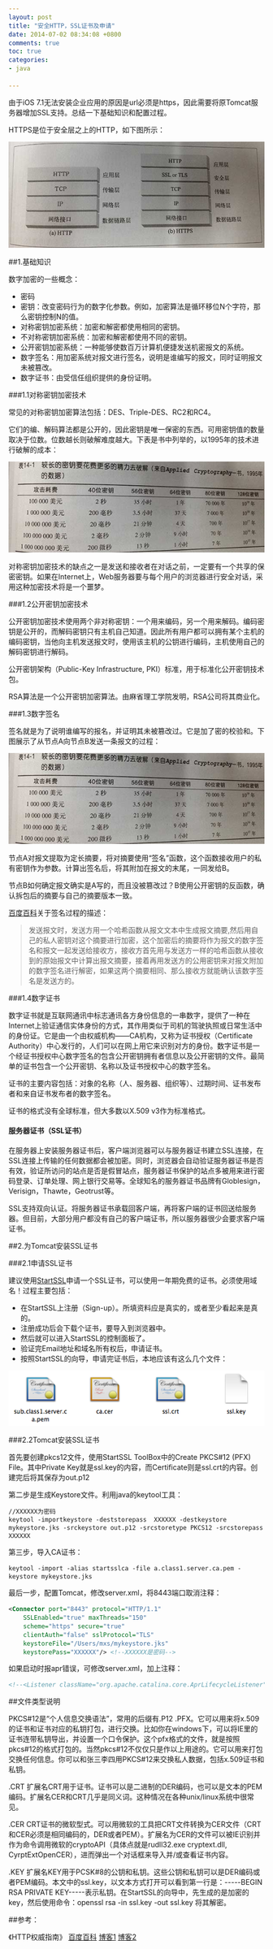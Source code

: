 ```yaml
---
layout: post
title: "安全HTTP，SSL证书及申请"
date: 2014-07-02 08:34:08 +0800
comments: true
toc: true
categories: 
- java

---
```


由于iOS 7.1无法安装企业应用的原因是url必须是https，因此需要将原Tomcat服务器增加SSL支持。总结一下基础知识和配置过程。

<!--more-->

HTTPS是位于安全层之上的HTTP，如下图所示：

![image](/myresource/images/img_blog_20140702_1.jpg)

##1.基础知识

数字加密的一些概念：

* 密码
* 密钥：改变密码行为的数字化参数。例如，加密算法是循环移位N个字符，那么密钥控制N的值。
* 对称密钥加密系统：加密和解密都使用相同的密钥。
* 不对称密钥加密系统：加密和解密都使用不同的密钥。
* 公开密钥加密系统：一种能够使数百万计算机便捷发送机密报文的系统。
* 数字签名：用加密系统对报文进行签名，说明是谁编写的报文，同时证明报文未被篡改。
* 数字证书：由受信任组织提供的身份证明。

###1.1对称密钥加密技术

常见的对称密钥加密算法包括：DES、Triple-DES、RC2和RC4。

它们的编、解码算法都是公开的，因此密钥是唯一保密的东西。可用密钥值的数量取决于位数。位数越长则破解难度越大。下表是书中列举的，以1995年的技术进行破解的成本：

![image](/myresource/images/img_blog_20140702_3.jpg)

对称密钥加密技术的缺点之一是发送和接收者在对话之前，一定要有一个共享的保密密钥。如果在Internet上，Web服务器要与每个用户的浏览器进行安全对话，采用这种加密技术将是一个噩梦。

###1.2公开密钥加密技术

公开密钥加密技术使用两个非对称密钥：一个用来编码，另一个用来解码。编码密钥是公开的，而解码密钥只有主机自己知道。因此所有用户都可以拥有某个主机的编码密钥，当他向主机发送报文时，使用该主机的公钥进行编码，主机使用自己的解码密钥进行解码。

公开密钥架构（Public-Key Infrastructure, PKI）标准，用于标准化公开密钥技术包。

RSA算法是一个公开密钥加密算法。由麻省理工学院发明，RSA公司将其商业化。

###1.3数字签名

签名就是为了说明谁编写的报名，并证明其未被篡改过。它是加了密的校验和。下图展示了从节点A向节点B发送一条报文的过程：

![image](/myresource/images/img_blog_20140702_3.jpg)

节点A对报文提取为定长摘要，将对摘要使用“签名”函数，这个函数接收用户的私有密钥作为参数。计算出签名后，将其附加在报文的末尾，一同发给B。

节点B如何确定报文确实是A写的，而且没被篡改过？B使用公开密钥的反函数，确认拆包后的摘要与自己的摘要版本一致。

[百度百科](http://baike.baidu.com/view/7626.htm?fr=aladdin)关于签名过程的描述：

> 发送报文时，发送方用一个哈希函数从报文文本中生成报文摘要,然后用自己的私人密钥对这个摘要进行加密，这个加密后的摘要将作为报文的数字签名和报文一起发送给接收方，接收方首先用与发送方一样的哈希函数从接收到的原始报文中计算出报文摘要，接着再用发送方的公用密钥来对报文附加的数字签名进行解密，如果这两个摘要相同、那么接收方就能确认该数字签名是发送方的。

###1.4数字证书

数字证书就是互联网通讯中标志通讯各方身份信息的一串数字，提供了一种在Internet上验证通信实体身份的方式，其作用类似于司机的驾驶执照或日常生活中的身份证。它是由一个由权威机构——CA机构，又称为证书授权（Certificate Authority）中心发行的，人们可以在网上用它来识别对方的身份。数字证书是一个经证书授权中心数字签名的包含公开密钥拥有者信息以及公开密钥的文件。最简单的证书包含一个公开密钥、名称以及证书授权中心的数字签名。

证书的主要内容包括：对象的名称（人、服务器、组织等）、过期时间、证书发布者和来自证书发布者的数字签名。

证书的格式没有全球标准，但大多数以X.509 v3作为标准格式。

#### 服务器证书（SSL证书）

在服务器上安装服务器证书后，客户端浏览器可以与服务器证书建立SSL连接，在SSL连接上传输的任何数据都会被加密。同时，浏览器会自动验证服务器证书是否有效，验证所访问的站点是否是假冒站点，服务器证书保护的站点多被用来进行密码登录、订单处理、网上银行交易等。全球知名的服务器证书品牌有Globlesign，Verisign，Thawte，Geotrust等。

SSL支持双向认证。将服务器证书承载回客户端，再将客户端的证书回送给服务器。但目前，大部分用户都没有自己的客户端证书，所以服务器很少会要求客户端证书。

##2.为Tomcat安装SSL证书

###2.1申请SSL证书

建议使用[StartSSL](https://www.startssl.com/)申请一个SSL证书，可以使用一年期免费的证书。必须使用域名！过程主要包括：

* 在StartSSL上注册（Sign-up）。所填资料应是真实的，或者至少看起来是真的。
* 注册成功后会下载个证书，要导入到浏览器中。
* 然后就可以进入StartSSL的控制面板了。
* 验证完Email地址和域名所有权后，申请证书。
* 按照StartSSL的向导，申请完证书后，本地应该有这么几个文件：

![image](/myresource/images/img_blog_20140702_5.png)

###2.2Tomcat安装SSL证书

首先要创建pkcs12文件，使用StartSSL ToolBox中的Create PKCS#12 (PFX) File。其中Private Key就是ssl.key的内容，而Certificate则是ssl.crt的内容。创建完后将其保存为out.p12

第二步是生成Keystore文件。利用java的keytool工具：

```
//XXXXXX为密码
keytool -importkeystore -deststorepass  XXXXXX -destkeystore mykeystore.jks -srckeystore out.p12 -srcstoretype PKCS12 -srcstorepass XXXXXX
```

第三步，导入CA证书：

```
keytool -import -alias startsslca -file a.class1.server.ca.pem -keystore mykeystore.jks
```

最后一步，配置Tomcat，修改server.xml，将8443端口取消注释：

```xml
<Connector port="8443" protocol="HTTP/1.1" 
	SSLEnabled="true" maxThreads="150" 
	scheme="https" secure="true" 
	clientAuth="false" sslProtocol="TLS" 
	keystoreFile="/Users/mxs/mykeystore.jks" 
	keystorePass="XXXXXX"/> <!--XXXXXX是密码-->
```

如果启动时报apr错误，可修改server.xml，加上注释：

```xml
<!--<Listener className="org.apache.catalina.core.AprLifecycleListener" SSLEngine="on" />-->
```

##文件类型说明

PKCS#12是“个人信息交换语法”，常用的后缀有.P12 .PFX。它可以用来将x.509的证书和证书对应的私钥打包，进行交换。比如你在windows下，可以将IE里的证书连带私钥导出，并设置一个口令保护。这个pfx格式的文件，就是按照pkcs#12的格式打包的。当然pkcs#12不仅仅只是作以上用途的。它可以用来打包交换任何信息。你可以和张三李四用PKCS#12来交换私人数据，包括x.509证书和私钥。

.CRT  扩展名CRT用于证书。证书可以是二进制的DER编码，也可以是文本的PEM编码。扩展名CER和CRT几乎是同义词。这种情况在各种unix/linux系统中很常见。

.CER  CRT证书的微软型式。可以用微软的工具把CRT文件转换为CER文件（CRT和CER必须是相同编码的，DER或者PEM）。扩展名为CER的文件可以被IE识别并作为命令调用微软的cryptoAPI（具体点就是rudll32.exe cryptext.dll, CyrptExtOpenCER），进而弹出一个对话框来导入并/或查看证书内容。

.KEY  扩展名KEY用于PCSK#8的公钥和私钥。这些公钥和私钥可以是DER编码或者PEM编码。本文中的ssl.key，以文本方式打开可以看到第一行是：-----BEGIN RSA PRIVATE KEY-----表示私钥。在StartSSL的向导中，先生成的是加密的key，然后使用命令：openssl rsa -in ssl.key -out ssl.key 将其解密。

##参考：

《HTTP权威指南》
[百度百科](http://baike.baidu.com/view/7626.htm?fr=aladdin)
[博客1](http://fengfan.blog.163.com/blog/static/13478622013713114942896/)
[博客2](http://blog.csdn.net/googling/article/details/6698255)
